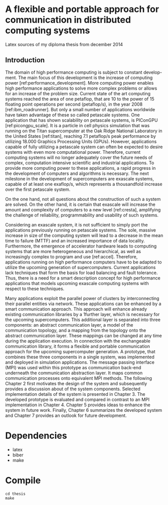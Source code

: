 # A flexible and portable approach for communication in distributed computing systems

Latex sources of my diploma thesis from december 2014

## Introduction
The domain of high performance computing is subject to constant develop-
ment.
The main focus of this development is the increase of computing
power [ref:performance_development]. More computing power enables high
performance applications to solve more complex problems or allows for an increase of
the problem size. Current state of the art computing systems reached the area of one
petaflop, that are 10 to the power of 15 floating point operations per second (petaflop/s), in the year
2008 [ref:ibm_roadrunner]. But only a small number of applications worldwide have
taken advantage of these so called petascale systems.
One application that has shown scalability on petascale systems, is PIConGPU
[ref:picongpu_scale]. It is a particle in cell physics simulation that was running
on the Titan supercomputer at the Oak Ridge National Laboratory in the United
States [ref:titan], reaching 7.1 petaflop/s peak performance by utilizing 18.000 Graphics
Processing Units (GPUs). However, applications capable of fully utilizing a petascale
system can often be expected to desire systems with even more computational power.
Therefore, current computing systems will no longer adequately cover the future needs
of complex, computation intensive scientific and industrial applications. To provide more
computing power to these applications, a rapid progress in the development of computers
and algorithms is necessary. The next milestone in the development of supercomputers
are exascale systems, capable of at least one exaflop/s, which represents a thousandfold
increase over the first petascale system.

On the one hand, not all questions about the construction of such a system are
solved. On the other hand, it is certain that exascale will increase the amount and
complexity of computers to a new level [ref:cresta], amplifying the challenge of reliability,
programmability and usability of such systems.

Considering an exascale system, it is not sufficient to simply port the applications
previously running on petascale systems. The sole, massive increase in size of the
computing system will lead to a decrease in the mean time to failure (MTTF) and
an increased importance of data locality. Furthermore, the emergence of accelerator
hardware leads to computing systems that are more heterogeneous and hierarchical, as
well as increasingly complex to program and use [ref:accel]. Therefore, applications
running on high performance computers have to be adapted to utilize the upcoming
generation of supercomputers. Current applications lack techniques that form the basis
for load balancing and fault tolerance. Thus, there is a need for a smart description
concept for high performance applications that models upcoming exascale computing
systems with respect to these techniques.

Many applications exploit the parallel power of clusters by interconnecting their parallel
entities via network. These applications can be enhanced by a smart communication
approach. This approach will enhance already existing communication libraries by a
1further layer, which is necessary for the upcoming supercomputers. This additional
layer is separated into three components: an abstract communication layer, a model
of the communication topology, and a mapping from the topology onto the abstract
communication layer. These mappings can be changed at any time during the application
execution. In connection with the exchangeable communication library, it forms a flexible
and portable communication approach for the upcoming supercomputer generation. A
prototype, that combines these three components in a single system, was implemented and
deployed in simulation applications. The message passing interface (MPI) was used within
this prototype as communication back-end underneath the communication abstraction
layer. It maps common communication processes onto equivalent MPI methods.
The following Chapter 2 first motivates the design of the system and subsequently
provides a discussion about of the system components. Selected implementation details
of the system is presented in Chapter 3. The developed prototype is evaluated and
compared in contrast to an MPI implementation in Chapter 4. Chapter 5 provides ideas
to enhance the system in future work. Finally, Chapter 6 summarizes the developed
system and Chapter 7 provides an outlook for future development.

#  Dependencies
* latex
* biber
* make

# Compile
```
cd thesis
make
```
